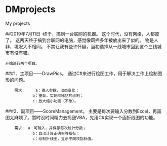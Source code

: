 # DMprojects
 My projects

##2019年7月11日
	·终于，搞到一台联网的机器。
	这个时代，没有网络，人都废了。
	这两天终于搞到台联网的电脑，感觉像羁押多年被放出来了似的。
	物是人非，境况大不相同。
	不禁让我有些许怀疑，当初选择从一线城市回到这个三线城市有没有错。

	开始进行两个项目。
###1、主项目——DrawPics。
		通过C#来进行绘图工作，用于解决工作上绘制图形的问题。

		需求: 	a：输入参数，动态变化；
				b：重载，实现阶梯钻的绘制；
				c：放大缩小功能（不急）。

###2、副项目——ScoreManagement。
		主要是每次要输入分数到Excel，再画图太麻烦了。暂时没时间精力去捣鼓VBA，先用C#实现一个画折线图的功能。

		需求：	a：可输入，并保存每次统计分数；
				b：自动计算正确率等指标；
				c：绘制折线图，显示不同项指标值。


